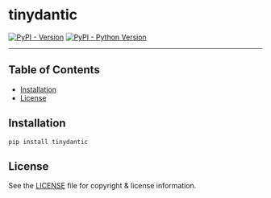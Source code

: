# tinydantic

[![PyPI - Version](https://img.shields.io/pypi/v/tinydantic.svg)](https://pypi.org/project/tinydantic)
[![PyPI - Python Version](https://img.shields.io/pypi/pyversions/tinydantic.svg)](https://pypi.org/project/tinydantic)

-----

## Table of Contents

- [Installation](#installation)
- [License](#license)

## Installation

```console
pip install tinydantic
```

## License

See the [LICENSE](https://github.com/cdwilson/tinydantic/blob/main/LICENSE.md) file for copyright & license information.
